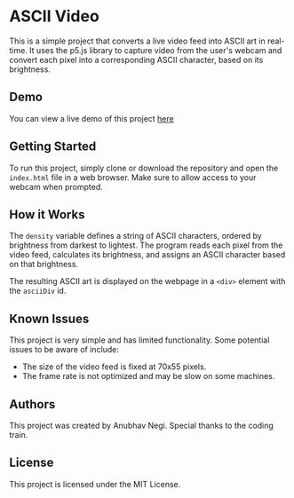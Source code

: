 # ASCII Video

This is a simple project that converts a live video feed into ASCII art in real-time. It uses the p5.js library to capture video from the user's webcam and convert each pixel into a corresponding ASCII character, based on its brightness.

## Demo

You can view a live demo of this project [here](https://ascii-video-starlove.vercel.app/)

## Getting Started

To run this project, simply clone or download the repository and open the `index.html` file in a web browser. Make sure to allow access to your webcam when prompted.

## How it Works

The `density` variable defines a string of ASCII characters, ordered by brightness from darkest to lightest. The program reads each pixel from the video feed, calculates its brightness, and assigns an ASCII character based on that brightness.

The resulting ASCII art is displayed on the webpage in a `<div>` element with the `asciiDiv` id.

## Known Issues

This project is very simple and has limited functionality. Some potential issues to be aware of include:

-   The size of the video feed is fixed at 70x55 pixels.
-   The frame rate is not optimized and may be slow on some machines.

## Authors

This project was created by Anubhav Negi. Special thanks to the coding train.

## License

This project is licensed under the MIT License. 